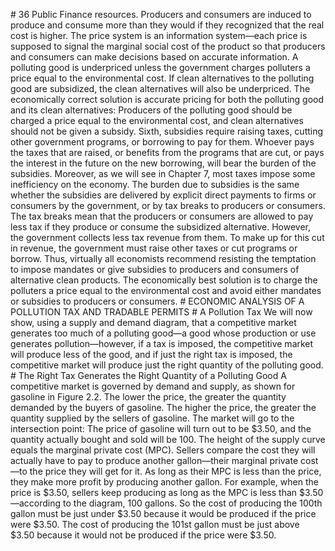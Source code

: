 \# 36 Public Finance resources. Producers and consumers are induced to produce and consume more than they would if they recognized that the real cost is higher. The price system is an information system—each price is supposed to signal the marginal social cost of the product so that producers and consumers can make decisions based on accurate information. A polluting good is underpriced unless the government charges polluters a price equal to the environmental cost. If clean alternatives to the polluting good are subsidized, the clean alternatives will also be underpriced. The economically correct solution is accurate pricing for both the polluting good and its clean alternatives: Producers of the polluting good should be charged a price equal to the environmental cost, and clean alternatives should not be given a subsidy. Sixth, subsidies require raising taxes, cutting other government programs, or borrowing to pay for them. Whoever pays the taxes that are raised, or benefits from the programs that are cut, or pays the interest in the future on the new borrowing, will bear the burden of the subsidies. Moreover, as we will see in Chapter 7, most taxes impose some inefficiency on the economy. The burden due to subsidies is the same whether the subsidies are delivered by explicit direct payments to firms or consumers by the government, or by tax breaks to producers or consumers. The tax breaks mean that the producers or consumers are allowed to pay less tax if they produce or consume the subsidized alternative. However, the government collects less tax revenue from them. To make up for this cut in revenue, the government must raise other taxes or cut programs or borrow. Thus, virtually all economists recommend resisting the temptation to impose mandates or give subsidies to producers and consumers of alternative clean products. The economically best solution is to charge the polluters a price equal to the environmental cost and avoid either mandates or subsidies to producers or consumers. # ECONOMIC ANALYSIS OF A POLLUTION TAX AND TRADABLE PERMITS # A Pollution Tax We will now show, using a supply and demand diagram, that a competitive market generates too much of a polluting good—a good whose production or use generates pollution—however, if a tax is imposed, the competitive market will produce less of the good, and if just the right tax is imposed, the competitive market will produce just the right quantity of the polluting good. # The Right Tax Generates the Right Quantity of a Polluting Good A competitive market is governed by demand and supply, as shown for gasoline in Figure 2.2. The lower the price, the greater the quantity demanded by the buyers of gasoline. The higher the price, the greater the quantity supplied by the sellers of gasoline. The market will go to the intersection point: The price of gasoline will turn out to be $3.50, and the quantity actually bought and sold will be 100. The height of the supply curve equals the marginal private cost (MPC). Sellers compare the cost they will actually have to pay to produce another gallon—their marginal private cost—to the price they will get for it. As long as their MPC is less than the price, they make more profit by producing another gallon. For example, when the price is $3.50, sellers keep producing as long as the MPC is less than $3.50—according to the diagram, 100 gallons. So the cost of producing the 100th gallon must be just under $3.50 because it would be produced if the price were $3.50. The cost of producing the 101st gallon must be just above $3.50 because it would not be produced if the price were $3.50.